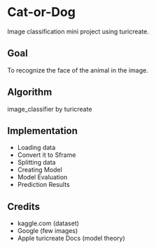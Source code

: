 # Cat-or-Dog
Image classification mini project using turicreate.
## Goal
To recognize the face of the animal in the image.
## Algorithm
image_classifier by turicreate
## Implementation
* Loading data
* Convert it to Sframe
* Splitting data
* Creating Model
* Model Evaluation
* Prediction Results
## Credits
* kaggle.com (dataset)
* Google (few images) 
* Apple turicreate Docs (model theory)
